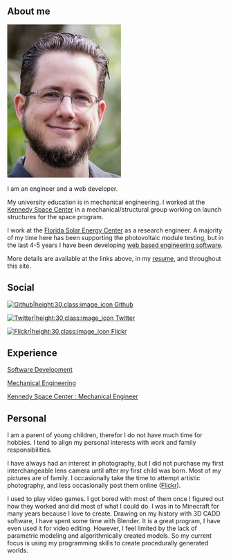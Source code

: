 ## About me

[![Keith Showalter|height:142,class:image_float_right](/assets/self_portrait_crop.jpg)](/assets/self_portrait.jpg)

I am an engineer and a web developer.

My university education is in mechanical engineering.
I worked at the [Kennedy Space Center](#/experience/KSC) in a mechanical/structural group working on launch structures for the space program.

I work at the [Florida Solar Energy Center](http://www.fsec.ucf.edu/en/) as a research engineer. A majority of my time here has been supporting the photovoltaic module testing, but in the last 4-5 years I have been developing [web based engineering software](#/projects/SPD).

More details are available at the links above, in my [resume](#/Resume), and throughout this site.

## Social

[![Github|height:30,class:image_icon](/assets/icons/github.png) Github](https://github.com/mechkit)

[![Twitter|height:30,class:image_icon](/assets/icons/twitter.png) Twitter](https://github.com/mechkit)

[![Flickr|height:30,class:image_icon](/assets/icons/flickr.png) Flickr](https://github.com/mechkit)

## Experience

[Software Development](#/projects/dev_project_list)

[Mechanical Engineering](#/Mechanical_Engineering)

[Kennedy Space Center : Mechanical Engineer ](#/experience/KSC)

## Personal

I am a parent of young children, therefor I do not have much time for hobbies. I tend to align my personal interests with work and family responsibilities.

I have always had an interest in photography, but I did not purchase my first interchangeable lens camera until after my first child was born. Most of my pictures are of family. I occasionally take the time to attempt artistic photography, and less occasionally post them online ([Flickr](https://www.flickr.com/photos/mechkit/)).

I used to play video games. I got bored with most of them once I figured out how they worked and did most of what I could do. I was in to Minecraft for many years because I love to create. Drawing on my history with 3D CADD software, I have spent some time with Blender. It is a great program, I have even used it for video editing. However, I feel limited by the lack of parametric modeling and algorithmically created models. So my current focus is using my programming skills to create procedurally generated worlds.
